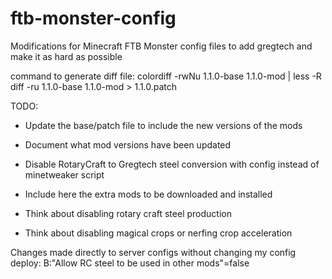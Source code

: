 ftb-monster-config
==================

Modifications for Minecraft FTB Monster config files to add gregtech and make it as hard as possible

command to generate diff file:
colordiff -rwNu 1.1.0-base 1.1.0-mod | less -R
diff -ru 1.1.0-base 1.1.0-mod > 1.1.0.patch

TODO:
- Update the base/patch file to include the new versions of the mods
- Document what mod versions have been updated
- Disable RotaryCraft to Gregtech steel conversion with config instead of
  minetweaker script
- Include here the extra mods to be downloaded and installed

- Think about disabling rotary craft steel production
- Think about disabling magical crops or nerfing crop acceleration

Changes made directly to server configs without changing my config deploy:
B:"Allow RC steel to be used in other mods"=false
